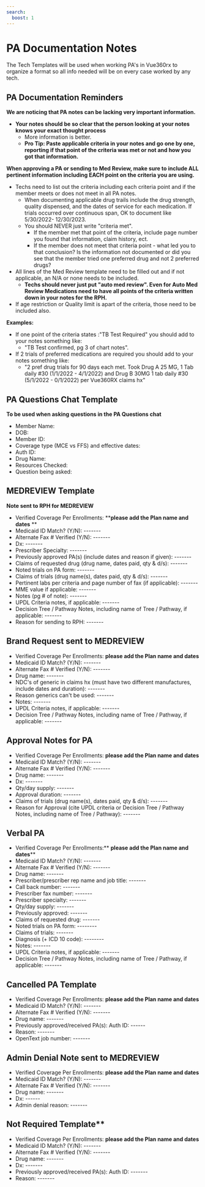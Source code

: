 ```yaml
---
search:
  boost: 1
---
```


# PA Documentation Notes

The Tech Templates will be used when working PA's in Vue360rx to organize a format so all info needed will be on every case worked by any tech. 

## PA Documentation Reminders

**We are noticing that PA notes can be lacking very important information.** 

- **Your notes should be so clear that the person looking at your notes knows your exact thought process**
  -  More information is better.
  - **Pro Tip: Paste applicable criteria in your notes and go one by one, reporting if that point of the criteria was met or not and how you got that information.**

**When approving a PA or sending to Med Review, make sure to include ALL pertinent information including EACH point on the criteria you are using.**

 -  Techs need to list out the criteria including each criteria point and if the member meets or does not meet in all PA notes. 
    -  When documenting applicable drug trails include the drug strength, quality dispensed, and the dates of service for each medication. If trials occurred over continuous span, OK to document like 5/30/2022- 12/30/2023.
    -  You should NEVER just write "criteria met".
        -  If the member met that point of the criteria, include page number you found that information, claim history, ect.
        -  If the member does not meet that criteria point - what led you to that conclusion? Is the information not documented or did you see that the member tried one preferred drug and not 2 preferred drugs?
-  All lines of the Med Review template need to be filled out and if not applicable, an N/A or none needs to be included.
    -  **Techs should never just put "auto med review". Even for Auto Med Review Medications need to have all points of the criteria written down in your notes for the RPH.**
-  If age restriction or Quality limit is apart of the criteria, those need to be included also.

**Examples:**

- If one point of the criteria states :"TB Test Required" you should add to your notes something like:
  - "TB Test confirmed, pg 3 of chart notes".
- If 2 trials of preferred medications are required you should add to your notes something like:
  - "2 pref drug trials for 90 days each met. Took Drug A 25 MG, 1 Tab daily #30 (1/1/2022 - 4/1/2022) and Drug B 30MG 1 tab daily #30 (5/1/2022 - 0/1/2022) per Vue360RX claims hx"


## PA Questions Chat Template

**To be used when asking questions in the PA Questions chat**

- Member Name:
- DOB:
- Member ID:
- Coverage type (MCE vs FFS) and effective dates:
- Auth ID:
- Drug Name:
- Resources Checked:
- Question being asked:

## MEDREVIEW Template

**Note sent to RPH for MEDREVIEW**

- Verified Coverage Per Enrollments: ****please add the Plan name and dates** **
- Medicaid ID Match? (Y/N):  ------- 
- Alternate Fax # Verified (Y/N):  ------- 
- Dx: ------- 
- Prescriber Specialty:  ------- 
- Previously approved PA(s) (include dates and reason if given): ------- 
- Claims of requested drug (drug name, dates paid, qty & d/s): ------- 
- Noted trials on PA form:  ------- 
- Claims of trials (drug name(s), dates paid, qty & d/s):  ------- 
- Pertinent labs per criteria and page number of fax (if applicable): ------- 
- MME value if applicable:  ------- 
- Notes (pg # of note):  ------- 
- UPDL Criteria notes, if applicable: ------- 
- Decision Tree / Pathway Notes, including name of Tree / Pathway, if applicable: ------- 
- Reason for sending to RPH:  ------- 

## Brand Request sent to MEDREVIEW

- Verified Coverage Per Enrollments: **please add the Plan name and dates**
- Medicaid ID Match? (Y/N):  ------- 
- Alternate Fax # Verified (Y/N):  ------- 
- Drug name:  ------- 
- NDC's of generic in claims hx (must have two different manufactures, include dates and duration):  ------- 
- Reason generics can't be used:  ------- 
- Notes: -------
- UPDL Criteria notes, if applicable: ------- 
- Decision Tree / Pathway Notes, including name of Tree / Pathway, if applicable: ------- 

## Approval Notes for PA

- Verified Coverage Per Enrollments: ****please add the Plan name and dates****
- Medicaid ID Match? (Y/N):  ------- 
- Alternate Fax # Verified (Y/N):  ------- 
- Drug name: ------- 
- Dx: ------- 
- Qty/day supply: ------- 
- Approval duration: ------- 
- Claims of trials (drug name(s), dates paid, qty & d/s): -------
- Reason for Approval (cite UPDL criteria or Decision Tree / Pathway Notes, including name of Tree / Pathway): ------- 

## Verbal PA
 
- Verified Coverage Per Enrollments:** **please add the Plan name and dates****
- Medicaid ID Match? (Y/N):  ------- 
- Alternate Fax # Verified (Y/N):  ------- 
- Drug name:  ------- 
- Prescriber/prescriber rep name and job title:  ------- 
- Call back number:  ------- 
- Prescriber fax number: ------- 
- Prescriber specialty:  ------- 
- Qty/day supply: ------- 
- Previously approved:  ------- 
- Claims of requested drug:  ------- 
- Noted trials on PA form:  -------- 
- Claims of trials:  ------- 
- Diagnosis (+ ICD 10 code): -------- 
- Notes:  -------
- UPDL Criteria notes, if applicable: ------- 
- Decision Tree / Pathway Notes, including name of Tree / Pathway, if applicable: ------- 

## Cancelled PA Template

- Verified Coverage Per Enrollments: ****please add the Plan name and dates****
- Medicaid ID Match? (Y/N):  ------- 
- Alternate Fax # Verified (Y/N):  ------- 
- Drug name: ------- 
- Previously approved/received PA(s): Auth ID: ------ 
- Reason: ------- 
- OpenText job number: -------

## Admin Denial Note sent to MEDREVIEW

- Verified Coverage Per Enrollments: ****please add the Plan name and dates****
- Medicaid ID Match? (Y/N):  ------- 
- Alternate Fax # Verified (Y/N):  ------- 
- Drug name: ------- 
- Dx: ------ 
- Admin denial reason:  -------

## Not Required Template**

- Verified Coverage Per Enrollments: ****please add the Plan name and dates****
- Medicaid ID Match? (Y/N):  ------- 
- Alternate Fax # Verified (Y/N):  ------- 
- Drug name: -------
- Dx: -------
- Previously approved/received PA(s): Auth ID: ------- 
- Reason: -------
